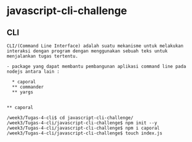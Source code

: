 # javascript-cli-challenge

## CLI 
   
    CLI/(Command Line Interface) adalah suatu mekanisme untuk melakukan interaksi dengan program dengan menggunakan sebuah teks untuk menjalankan tugas tertentu.

    - package yang dapat membantu pembangunan aplikasi command line pada nodejs antara lain :

      * caporal
      ** commander
      ** yargs


    ** caporal 
    
    /week3/Tugas-4-cli$ cd javascript-cli-challenge/
    /week3/Tugas-4-cli/javascript-cli-challenge$ npm init --y
    /week3/Tugas-4-cli/javascript-cli-challenge$ npm i caporal
    /week3/Tugas-4-cli/javascript-cli-challenge$ touch index.js
    
